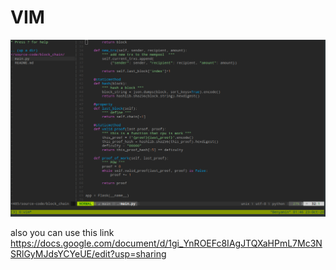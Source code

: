 # VIM
![Alt text](https://github.com/bny1485/VIM/blob/main/Screenshot%20from%202020-10-23%2001-46-49.png)

also you can use this link
  https://docs.google.com/document/d/1gi_YnROEFc8IAgJTQXaHPmL7Mc3NSRlGyMJdsYCYeUE/edit?usp=sharing



